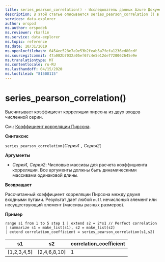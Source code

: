 ```yaml
---
title: series_pearson_correlation() - Исследователь данных Azure Документы Майкрософт
description: В этой статье описывается series_pearson_correlation () в Azure Data Explorer.
services: data-explorer
author: orspod
ms.author: orspodek
ms.reviewer: rkarlin
ms.service: data-explorer
ms.topic: reference
ms.date: 10/31/2019
ms.openlocfilehash: 6454ec528e7a9e53b2feab5a7fefa1236ed80cdf
ms.sourcegitcommit: 47a002b7032a05ef67c4e5e12de7720062645e9e
ms.translationtype: MT
ms.contentlocale: ru-RU
ms.lasthandoff: 04/15/2020
ms.locfileid: "81508115"
---
```

# <a name="series_pearson_correlation"></a>series_pearson_correlation()

Высчитывает коэффициент корреляции пирсона из двух входов численной серии.

См.: [Коэффициент корреляции Пирсона](https://en.wikipedia.org/wiki/Pearson_correlation_coefficient).

**Синтаксис**

`series_pearson_correlation(`*Серия1* `,` *Серия2*`)`

**Аргументы**

* *Серия1, Серия2*: Числовые массивы для расчета коэффициента корреляции. Все аргументы должны быть динамическими массивами одинаковой длины. 

**Возвращает**

Рассчитанный коэффициент корреляции Пирсона между двумя входными путами. Результат дает любой `null` нечислоный элемент или несуществующий элемент (массивы разных размеров).

**Пример**

```kusto
range s1 from 1 to 5 step 1 | extend s2 = 2*s1 // Perfect correlation
| summarize s1 = make_list(s1), s2 = make_list(s2)
| extend correlation_coefficient = series_pearson_correlation(s1,s2)
```

|s1|s2|correlation_coefficient|
|---|---|---|
|[1,2,3,4,5]|[2,4,6,8,10]|1|
